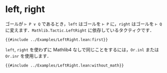 # left, right

ゴールが `⊢ P ∨ Q` であるとき，`left` はゴールを `⊢ P` に，`right` はゴールを `⊢ Q` に変えます．`Mathlib.Tactic.LeftRight` に依存しているタクティクです．

```lean
{{#include ../Examples/LeftRight.lean:first}}
```

`left`, `right` を使わずに Mathlib4 なしで同じことをするには，`Or.inl` または `Or.inr` を使用します．

```lean
{{#include ../Examples/LeftRight.lean:without_math}}
```